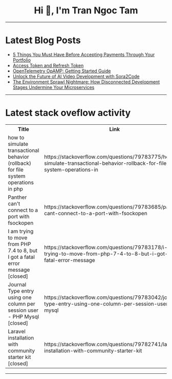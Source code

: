 <h1 align="center">Hi 👋, I'm Tran Ngoc Tam</h1>

---

# Latest Blog Posts 
<!-- BLOG-POST-LIST:START -->
- [5 Things You Must Have Before Accepting Payments Through Your Portfolio](https://dev.to/imtaslim/5-things-you-must-have-before-accepting-payments-through-your-portfolio-3252)
- [Access Token and Refresh Token](https://dev.to/zeeshanahmad9/access-token-and-refresh-token-2i2h)
- [OpenTelemetry OpAMP: Getting Started Guide](https://dev.to/itay_from_lawrence/opentelemetry-opamp-getting-started-guide-2gne)
- [Unlock the Future of AI Video Development with Sora2Code](https://dev.to/wefish_8066174c22023efe5b/unlock-the-future-of-ai-video-development-with-sora2code-oc8)
- [The Environment Sprawl Nightmare: How Disconnected Development Stages Undermine Your Microservices](https://dev.to/naveens16/the-environment-sprawl-nightmare-how-disconnected-development-stages-undermine-your-microservices-13cg)
<!-- BLOG-POST-LIST:END -->

---

# Latest stack oveflow activity
<table>
  <tr><th>Title</th><th>Link</th></tr>
  <!-- STACKOVERFLOW:START --><tr><td>how to simulate transactional behavior &lpar;rollback&rpar; for file system operations in php</td><td>https://stackoverflow.com/questions/79783775/how-to-simulate-transactional-behavior-rollback-for-file-system-operations-in</td></tr><tr><td>Panther can&#39;t connect to a port with fsockopen</td><td>https://stackoverflow.com/questions/79783685/panther-cant-connect-to-a-port-with-fsockopen</td></tr><tr><td>I am trying to move from PHP 7.4 to 8, but I got a fatal error message [closed]</td><td>https://stackoverflow.com/questions/79783178/i-am-trying-to-move-from-php-7-4-to-8-but-i-got-a-fatal-error-message</td></tr><tr><td>Journal Type entry using one column per session user - PHP Mysql [closed]</td><td>https://stackoverflow.com/questions/79783042/journal-type-entry-using-one-column-per-session-user-php-mysql</td></tr><tr><td>Laravel installation with community starter kit [closed]</td><td>https://stackoverflow.com/questions/79782741/laravel-installation-with-community-starter-kit</td></tr><!-- STACKOVERFLOW:END -->
</table>

---


